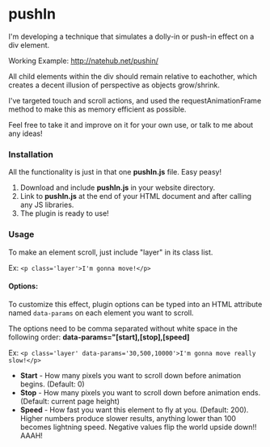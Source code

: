 pushIn
=========

I'm developing a technique that simulates a dolly-in or push-in effect on a div element.

Working Example: http://natehub.net/pushin/

All child elements within the div should remain relative to eachother, which creates a decent illusion of perspective as objects grow/shrink.

I've targeted touch and scroll actions, and used the requestAnimationFrame method to make this as memory efficient as possible.

Feel free to take it and improve on it for your own use, or talk to me about any ideas!

### Installation

All the functionality is just in that one **pushIn.js** file. Easy peasy!

1. Download and include **pushIn.js** in your website directory.
2. Link to **pushIn.js** at the end of your HTML document and after calling any JS libraries.
3. The plugin is ready to use!

### Usage

To make an element scroll, just include "layer" in its class list.

Ex: `<p class='layer'>I'm gonna move!</p>`

#### Options:

To customize this effect, plugin options can be typed into an HTML attribute named `data-params` on each element you want to scroll.

The options need to be comma separated without white space in the following order: **data-params="[start],[stop],[speed]**

Ex: `<p class='layer' data-params='30,500,10000'>I'm gonna move really slow!</p>`

* **Start** - How many pixels you want to scroll down before animation begins. (Default: 0)
* **Stop** - How many pixels you want to scroll down before animation ends. (Default: current page height)
* **Speed** - How fast you want this element to fly at you. (Default: 200). Higher numbers produce slower results, anything lower than 100 becomes lightning speed. Negative values flip the world upside down!! AAAH!